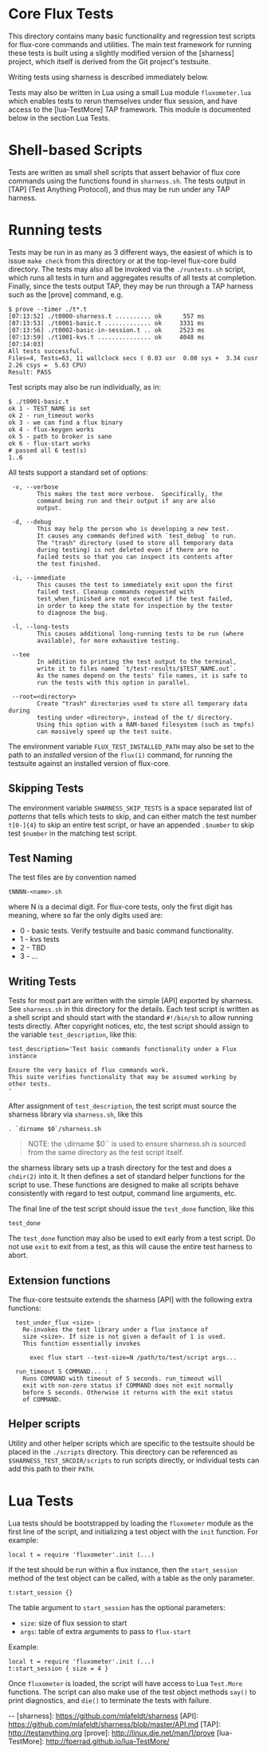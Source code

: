 Core Flux Tests
===============

This directory contains many basic functionality and
regression test scripts for flux-core commands and utilities.
The main test framework for running these tests is built using a
slightly modified version of the [sharness] project, which itself
is derived from the Git project's testsuite.

Writing tests using sharness is described immediately below.

Tests may also be written in Lua using a small Lua module
`fluxometer.lua` which enables tests to rerun themselves under
flux session, and have access to the [lua-TestMore] TAP framework.
This module is documented below in the section Lua Tests.

Shell-based Scripts
===================

Tests are written as small shell scripts that assert behavior
of flux core commands using the functions found in `sharness.sh`.
The tests output in [TAP] (Test Anything Protocol), and thus
may be run under any TAP harness.

Running tests
=============

Tests may be run in as many as 3 different ways, the easiest
of which is to issue `make check` from this directory or at
the top-level flux-core build directory. The tests may also
all be invoked via the `./runtests.sh` script, which runs
all tests in turn and aggregates results of all tests at completion.
Finally, since the tests output TAP, they may be run through a TAP
harness such as the [prove] command, e.g.

```
$ prove --timer ./t*.t
[07:13:52] ./t0000-sharness.t .......... ok      557 ms
[07:13:53] ./t0001-basic.t ............. ok     3331 ms
[07:13:56] ./t0002-basic-in-session.t .. ok     2523 ms
[07:13:59] ./t1001-kvs.t ............... ok     4048 ms
[07:14:03]
All tests successful.
Files=4, Tests=63, 11 wallclock secs ( 0.03 usr  0.00 sys +  3.34 cusr  2.26 csys =  5.63 CPU)
Result: PASS
```

Test scripts may also be run individually, as in:

```
$ ./t0001-basic.t 
ok 1 - TEST_NAME is set
ok 2 - run_timeout works
ok 3 - we can find a flux binary
ok 4 - flux-keygen works
ok 5 - path to broker is sane
ok 6 - flux-start works
# passed all 6 test(s)
1..6
```

All tests support a standard set of options:

```
 -v, --verbose
        This makes the test more verbose.  Specifically, the
        command being run and their output if any are also
        output.

 -d, --debug
        This may help the person who is developing a new test.
        It causes any commands defined with `test_debug` to run.
        The "trash" directory (used to store all temporary data
        during testing) is not deleted even if there are no
        failed tests so that you can inspect its contents after
        the test finished.

 -i, --immediate
        This causes the test to immediately exit upon the first
        failed test. Cleanup commands requested with
        test_when_finished are not executed if the test failed,
        in order to keep the state for inspection by the tester
        to diagnose the bug.

 -l, --long-tests
        This causes additional long-running tests to be run (where
        available), for more exhaustive testing.

 --tee
        In addition to printing the test output to the terminal,
        write it to files named `t/test-results/$TEST_NAME.out`.
        As the names depend on the tests' file names, it is safe to
        run the tests with this option in parallel.

 --root=<directory>
        Create "trash" directories used to store all temporary data during
        testing under <directory>, instead of the t/ directory.
        Using this option with a RAM-based filesystem (such as tmpfs)
        can massively speed up the test suite.

```

The environment variable `FLUX_TEST_INSTALLED_PATH` may also be set
to the path to an *installed* version of the `flux(1)` command, for
running the testsuite against an installed version of flux-core.


Skipping Tests
--------------

The environment variable `SHARNESS_SKIP_TESTS` is a space separated
list of *patterns* that tells which tests to skip, and can either
match the test number `t[0-]{4}` to skip an entire test script,
or have an appended `.$number` to skip test `$number` in the
matching test script.

Test Naming
-----------

The test files are by convention named

    tNNNN-<name>.sh

where N is a decimal digit. For flux-core tests, only the first digit
has meaning, where so far the only digits used are:

 - 0 - basic tests. Verify testsuite and basic command functionality.
 - 1 - kvs tests
 - 2 - TBD
 - 3 - ...

Writing Tests
-------------

Tests for most part are written with the simple [API] exported
by sharness. See `sharness.sh` in this directory for the details.
Each test script is written as a shell script and should start
with the standard `#!/bin/sh` to allow running tests directly.
After copyright notices, etc, the test script should assign
to the variable `test_description`, like this:

```
test_description='Test basic commands functionality under a Flux instance

Ensure the very basics of flux commands work.
This suite verifies functionality that may be assumed working by
other tests.
'
```

After assignment of `test_description`, the test script must
source the sharness library via `sharness.sh`, like this

```
. `dirname $0`/sharness.sh
```

> NOTE: the `\`dirname $0\`` is used to ensure sharness.sh is sourced
> from the same directory as the test script itself.

the sharness library sets up a trash directory for the test and
does a `chdir(2)` into it. It then defines a set of standard helper
functions for the script to use. These functions are designed to
make all scripts behave consistently with regard to test output,
command line arguments, etc.

The final line of the test script should issue the `test_done`
function, like this

```
test_done
```

The `test_done` function may also be used to exit early from a
test script. Do not use `exit` to exit from a test, as this will
cause the entire test harness to abort.

Extension functions
-------------------

The flux-core testsuite extends the sharness [API] with the
following extra functions:

```
  test_under_flux <size> : 
	Re-invokes the test library under a flux instance of
	size <size>. If size is not given a default of 1 is used.
	This function essentially invokes
	
	  exec flux start --test-size=N /path/to/test/script args...

  run_timeout S COMMAND... :
	Runs COMMAND with timeout of S seconds. run_timeout will
	exit with non-zero status if COMMAND does not exit normally
	before S seconds. Otherwise it returns with the exit status
	of COMMAND.

```
Helper scripts
--------------

Utility and other helper scripts which are specific to the testsuite
should be placed in the `./scripts` directory. This directory can
be referenced as `$SHARNESS_TEST_SRCDIR/scripts` to run scripts
directly, or individual tests can add this path to their `PATH`.

Lua Tests
=========

Lua tests should be bootstrapped by loading the `fluxometer` module
as the first line of the script, and initializing a test object
with the `init` function. For example:

```
local t = require 'fluxometer'.init (...)
```

If the test should be run within a flux instance, then the
`start_session` method of the test object can be called, with
a table as the only parameter.

```
t:start_session {}
```

The table argument to `start_session` has the optional parameters:

 * `size`:    size of flux session to start
 * `args`:    table of extra arguments to pass to `flux-start`

Example:

```
local t = require 'fluxometer'.init (...)
t:start_session { size = 4 }
```

Once `fluxometer` is loaded, the script will have access to Lua
`Test.More` functions. The script can also make use of the test
object methods `say()` to print diagnostics, and `die()` to
terminate the tests with failure.

--
[sharness]: https://github.com/mlafeldt/sharness
[API]: https://github.com/mlafeldt/sharness/blob/master/API.md
[TAP]: http://testanything.org
[prove]: http://linux.die.net/man/1/prove
[lua-TestMore]: http://fperrad.github.io/lua-TestMore/
